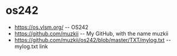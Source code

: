 # os242
* <https://os.vlsm.org/> -- OS242
* <https://github.com/muzkii> -- My GitHub, with the name muzkii
* <https://github.com/muzkii/os242/blob/master/TXT/mylog.txt> -- mylog.txt link

